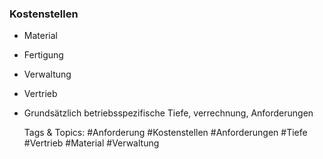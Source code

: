 ### Kostenstellen

- Material
- Fertigung
- Verwaltung
- Vertrieb
- Grundsätzlich betriebsspezifische Tiefe,
verrechnung, Anforderungen

   Tags & Topics:
   #Anforderung
   #Kostenstellen
   #Anforderungen
   #Tiefe
   #Vertrieb
   #Material
   #Verwaltung